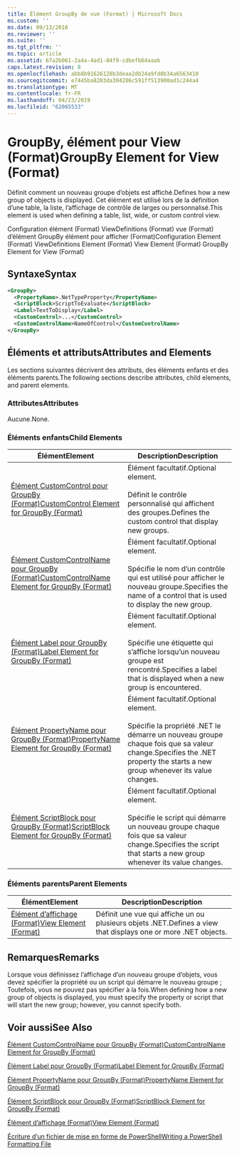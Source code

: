 ```yaml
---
title: Élément GroupBy de vue (Format) | Microsoft Docs
ms.custom: ''
ms.date: 09/13/2016
ms.reviewer: ''
ms.suite: ''
ms.tgt_pltfrm: ''
ms.topic: article
ms.assetid: 67a2b061-2a4a-4ad1-84f9-cdbefb64aaab
caps.latest.revision: 8
ms.openlocfilehash: abb8b91626128b3deaa2db24a9fd8b34a6563410
ms.sourcegitcommit: e7445ba8203da304286c591ff513900ad1c244a4
ms.translationtype: MT
ms.contentlocale: fr-FR
ms.lasthandoff: 04/23/2019
ms.locfileid: "62065533"
---
```

# <a name="groupby-element-for-view-format"></a><span data-ttu-id="57cdc-102">GroupBy, élément pour View (Format)</span><span class="sxs-lookup"><span data-stu-id="57cdc-102">GroupBy Element for View (Format)</span></span>

<span data-ttu-id="57cdc-103">Définit comment un nouveau groupe d’objets est affiché.</span><span class="sxs-lookup"><span data-stu-id="57cdc-103">Defines how a new group of objects is displayed.</span></span> <span data-ttu-id="57cdc-104">Cet élément est utilisé lors de la définition d’une table, la liste, l’affichage de contrôle de larges ou personnalisé.</span><span class="sxs-lookup"><span data-stu-id="57cdc-104">This element is used when defining a table, list, wide, or custom control view.</span></span>

<span data-ttu-id="57cdc-105">Configuration élément (Format) ViewDefinitions (Format) vue (Format) d’élément GroupBy élément pour afficher (Format)</span><span class="sxs-lookup"><span data-stu-id="57cdc-105">Configuration Element (Format) ViewDefinitions Element (Format) View Element (Format) GroupBy Element for View (Format)</span></span>

## <a name="syntax"></a><span data-ttu-id="57cdc-106">Syntaxe</span><span class="sxs-lookup"><span data-stu-id="57cdc-106">Syntax</span></span>

```xml
<GroupBy>
  <PropertyName>.NetTypeProperty</PropertyName>
  <ScriptBlock>ScriptToEvaluate</ScriptBlock>
  <Label>TextToDisplay</Label>
  <CustomControl>...</CustomControl>
  <CustomControlName>NameOfControl</CustomControlName>
</GroupBy>
```

## <a name="attributes-and-elements"></a><span data-ttu-id="57cdc-107">Éléments et attributs</span><span class="sxs-lookup"><span data-stu-id="57cdc-107">Attributes and Elements</span></span>

<span data-ttu-id="57cdc-108">Les sections suivantes décrivent des attributs, des éléments enfants et des éléments parents.</span><span class="sxs-lookup"><span data-stu-id="57cdc-108">The following sections describe attributes, child elements, and parent elements.</span></span>

### <a name="attributes"></a><span data-ttu-id="57cdc-109">Attributes</span><span class="sxs-lookup"><span data-stu-id="57cdc-109">Attributes</span></span>

<span data-ttu-id="57cdc-110">Aucune.</span><span class="sxs-lookup"><span data-stu-id="57cdc-110">None.</span></span>

### <a name="child-elements"></a><span data-ttu-id="57cdc-111">Éléments enfants</span><span class="sxs-lookup"><span data-stu-id="57cdc-111">Child Elements</span></span>

|<span data-ttu-id="57cdc-112">Élément</span><span class="sxs-lookup"><span data-stu-id="57cdc-112">Element</span></span>|<span data-ttu-id="57cdc-113">Description</span><span class="sxs-lookup"><span data-stu-id="57cdc-113">Description</span></span>|
|-------------|-----------------|
|[<span data-ttu-id="57cdc-114">Élément CustomControl pour GroupBy (Format)</span><span class="sxs-lookup"><span data-stu-id="57cdc-114">CustomControl Element for GroupBy (Format)</span></span>](./customcontrol-element-for-groupby-format.md)|<span data-ttu-id="57cdc-115">Élément facultatif.</span><span class="sxs-lookup"><span data-stu-id="57cdc-115">Optional element.</span></span><br /><br /> <span data-ttu-id="57cdc-116">Définit le contrôle personnalisé qui affichent des groupes.</span><span class="sxs-lookup"><span data-stu-id="57cdc-116">Defines the custom control that display new groups.</span></span>|
|[<span data-ttu-id="57cdc-117">Élément CustomControlName pour GroupBy (Format)</span><span class="sxs-lookup"><span data-stu-id="57cdc-117">CustomControlName Element for GroupBy (Format)</span></span>](./customcontrolname-element-for-groupby-format.md)|<span data-ttu-id="57cdc-118">Élément facultatif.</span><span class="sxs-lookup"><span data-stu-id="57cdc-118">Optional element.</span></span><br /><br /> <span data-ttu-id="57cdc-119">Spécifie le nom d’un contrôle qui est utilisé pour afficher le nouveau groupe.</span><span class="sxs-lookup"><span data-stu-id="57cdc-119">Specifies the name of a control that is used to display the new group.</span></span>|
|[<span data-ttu-id="57cdc-120">Élément Label pour GroupBy (Format)</span><span class="sxs-lookup"><span data-stu-id="57cdc-120">Label Element for GroupBy (Format)</span></span>](./label-element-for-groupby-format.md)|<span data-ttu-id="57cdc-121">Élément facultatif.</span><span class="sxs-lookup"><span data-stu-id="57cdc-121">Optional element.</span></span><br /><br /> <span data-ttu-id="57cdc-122">Spécifie une étiquette qui s’affiche lorsqu’un nouveau groupe est rencontré.</span><span class="sxs-lookup"><span data-stu-id="57cdc-122">Specifies a label that is displayed when a new group is encountered.</span></span>|
|[<span data-ttu-id="57cdc-123">Élément PropertyName pour GroupBy (Format)</span><span class="sxs-lookup"><span data-stu-id="57cdc-123">PropertyName Element for GroupBy (Format)</span></span>](./propertyname-element-for-groupby-format.md)|<span data-ttu-id="57cdc-124">Élément facultatif.</span><span class="sxs-lookup"><span data-stu-id="57cdc-124">Optional element.</span></span><br /><br /> <span data-ttu-id="57cdc-125">Spécifie la propriété .NET le démarre un nouveau groupe chaque fois que sa valeur change.</span><span class="sxs-lookup"><span data-stu-id="57cdc-125">Specifies the .NET property the starts a new group whenever its value changes.</span></span>|
|[<span data-ttu-id="57cdc-126">Élément ScriptBlock pour GroupBy (Format)</span><span class="sxs-lookup"><span data-stu-id="57cdc-126">ScriptBlock Element for GroupBy (Format)</span></span>](./scriptblock-element-for-groupby-format.md)|<span data-ttu-id="57cdc-127">Élément facultatif.</span><span class="sxs-lookup"><span data-stu-id="57cdc-127">Optional element.</span></span><br /><br /> <span data-ttu-id="57cdc-128">Spécifie le script qui démarre un nouveau groupe chaque fois que sa valeur change.</span><span class="sxs-lookup"><span data-stu-id="57cdc-128">Specifies the script that starts a new group whenever its value changes.</span></span>|

### <a name="parent-elements"></a><span data-ttu-id="57cdc-129">Éléments parents</span><span class="sxs-lookup"><span data-stu-id="57cdc-129">Parent Elements</span></span>

|<span data-ttu-id="57cdc-130">Élément</span><span class="sxs-lookup"><span data-stu-id="57cdc-130">Element</span></span>|<span data-ttu-id="57cdc-131">Description</span><span class="sxs-lookup"><span data-stu-id="57cdc-131">Description</span></span>|
|-------------|-----------------|
|[<span data-ttu-id="57cdc-132">Élément d’affichage (Format)</span><span class="sxs-lookup"><span data-stu-id="57cdc-132">View Element (Format)</span></span>](./view-element-format.md)|<span data-ttu-id="57cdc-133">Définit une vue qui affiche un ou plusieurs objets .NET.</span><span class="sxs-lookup"><span data-stu-id="57cdc-133">Defines a view that displays one or more .NET objects.</span></span>|

## <a name="remarks"></a><span data-ttu-id="57cdc-134">Remarques</span><span class="sxs-lookup"><span data-stu-id="57cdc-134">Remarks</span></span>

<span data-ttu-id="57cdc-135">Lorsque vous définissez l’affichage d’un nouveau groupe d’objets, vous devez spécifier la propriété ou un script qui démarre le nouveau groupe ; Toutefois, vous ne pouvez pas spécifier à la fois.</span><span class="sxs-lookup"><span data-stu-id="57cdc-135">When defining how a new group of objects is displayed, you must specify the property or script that will start the new group; however, you cannot specify both.</span></span>

## <a name="see-also"></a><span data-ttu-id="57cdc-136">Voir aussi</span><span class="sxs-lookup"><span data-stu-id="57cdc-136">See Also</span></span>

[<span data-ttu-id="57cdc-137">Élément CustomControlName pour GroupBy (Format)</span><span class="sxs-lookup"><span data-stu-id="57cdc-137">CustomControlName Element for GroupBy (Format)</span></span>](./customcontrolname-element-for-groupby-format.md)

[<span data-ttu-id="57cdc-138">Élément Label pour GroupBy (Format)</span><span class="sxs-lookup"><span data-stu-id="57cdc-138">Label Element for GroupBy (Format)</span></span>](./label-element-for-groupby-format.md)

[<span data-ttu-id="57cdc-139">Élément PropertyName pour GroupBy (Format)</span><span class="sxs-lookup"><span data-stu-id="57cdc-139">PropertyName Element for GroupBy (Format)</span></span>](./propertyname-element-for-groupby-format.md)

[<span data-ttu-id="57cdc-140">Élément ScriptBlock pour GroupBy (Format)</span><span class="sxs-lookup"><span data-stu-id="57cdc-140">ScriptBlock Element for GroupBy (Format)</span></span>](./scriptblock-element-for-groupby-format.md)

[<span data-ttu-id="57cdc-141">Élément d’affichage (Format)</span><span class="sxs-lookup"><span data-stu-id="57cdc-141">View Element (Format)</span></span>](./view-element-format.md)

[<span data-ttu-id="57cdc-142">Écriture d’un fichier de mise en forme de PowerShell</span><span class="sxs-lookup"><span data-stu-id="57cdc-142">Writing a PowerShell Formatting File</span></span>](./writing-a-powershell-formatting-file.md)
